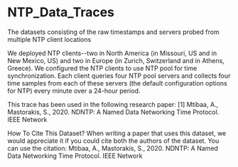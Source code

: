 # NTP_Data_Traces
The datasets consisting of the raw timestamps and servers probed from multiple NTP client locations

We deployed NTP clients--two in North America (in Missouri, US and in New Mexico, US) and two in Europe (in Zurich, Switzerland and in Athens, Greece). We configured the NTP clients to use NTP pool for time synchronization. Each client queries four NTP pool servers and collects four time samples from each of these servers (the default configuration options for NTP) every minute over a 24-hour period.

This trace has been used in the following research paper:
[1] Mtibaa, A., Mastorakis, S., 2020. NDNTP: A Named Data Networking Time Protocol. IEEE Network


How To Cite This Dataset?
When writing a paper that uses this dataset, we would appreciate it if you could cite both the authors of the dataset. You can use the citation: 
Mtibaa, A., Mastorakis, S., 2020. NDNTP: A Named Data Networking Time Protocol. IEEE Network
